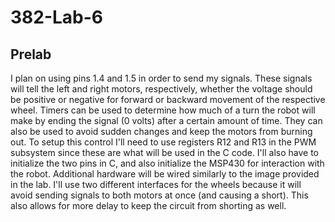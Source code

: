 # 382-Lab-6
## Prelab
I plan on using pins 1.4 and 1.5 in order to send my signals. These signals will tell the left and right motors, respectively, whether the voltage should be positive or negative for forward or backward movement of the respective wheel. Timers can be used to determine how much of a turn the robot will make by ending the signal (0 volts) after a certain amount of time. They can also be used to avoid sudden changes and keep the motors from burning out. To setup this control I'll need to use registers R12 and R13 in the PWM subsystem since these are what will be used in the C code. I'll also have to initialize the two pins in C, and also initialize the MSP430 for interaction with the robot. Additional hardware will be wired similarly to the image provided in the lab. I'll use two different interfaces for the wheels because it will avoid sending signals to both motors at once (and causing a short). This also allows for more delay to keep the circuit from shorting as well.

